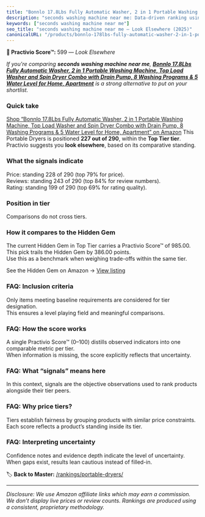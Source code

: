 ```yaml
---
title: "Bonnlo 17.8Lbs Fully Automatic Washer, 2 in 1 Portable Washing Machine, Top Load Washer and Spin Dryer Combo with Drain Pump, 8 Washing Programs & 5 Water Level for Home, Apartment"
description: "seconds washing machine near me: Data-driven ranking using the Practivio Score™. Positioned by quality, value, demand, findability, momentum."
keywords: ["seconds washing machine near me"]
seo_title: "seconds washing machine near me — Look Elsewhere (2025)"
canonicalURL: "/products/bonnlo-178lbs-fully-automatic-washer-2-in-1-portable-washing-machine-top-load-washer-and-spin-dryer-combo-with-drain-pump-8-washing-programs-5-water-level-for-home-apartment-B0DZ6RJVGV/"
---
```


**🚫 Practivio Score™:** 599 — _Look Elsewhere_


*If you're comparing **seconds washing machine near me**, **[Bonnlo 17.8Lbs Fully Automatic Washer, 2 in 1 Portable Washing Machine, Top Load Washer and Spin Dryer Combo with Drain Pump, 8 Washing Programs & 5 Water Level for Home, Apartment](https://www.amazon.com/dp/B0DZ6RJVGV?tag=practivio-20)** is a strong alternative to put on your shortlist.*
### Quick take
[Shop “Bonnlo 17.8Lbs Fully Automatic Washer, 2 in 1 Portable Washing Machine, Top Load Washer and Spin Dryer Combo with Drain Pump, 8 Washing Programs & 5 Water Level for Home, Apartment” on Amazon](https://www.amazon.com/dp/B0DZ6RJVGV?tag=practivio-20)
This Portable Dryers is positioned **227 out of 290**, within the **Top Tier tier**.  
Practivio suggests you **look elsewhere**, based on its comparative standing.

### What the signals indicate
Price: standing 228 of 290 (top 79% for price).  
Reviews: standing 243 of 290 (top 84% for review numbers).  
Rating: standing 199 of 290 (top 69% for rating quality).  

### Position in tier
Comparisons do not cross tiers.

### How it compares to the Hidden Gem
The current Hidden Gem in Top Tier carries a Practivio Score™ of 985.00.  
This pick trails the Hidden Gem by 386.00 points.  
Use this as a benchmark when weighing trade-offs within the same tier.  

See the Hidden Gem on Amazon → [View listing](https://www.amazon.com/dp/B0799Q45TT?tag=practivio-20)

### FAQ: Inclusion criteria
Only items meeting baseline requirements are considered for tier designation.  
This ensures a level playing field and meaningful comparisons.

### FAQ: How the score works
A single Practivio Score™ (0–100) distills observed indicators into one comparable metric per tier.  
When information is missing, the score explicitly reflects that uncertainty.

### FAQ: What “signals” means here
In this context, signals are the objective observations used to rank products alongside their tier peers.

### FAQ: Why price tiers?
Tiers establish fairness by grouping products with similar price constraints.  
Each score reflects a product’s standing inside its tier.

### FAQ: Interpreting uncertainty
Confidence notes and evidence depth indicate the level of uncertainty.  
When gaps exist, results lean cautious instead of filled-in.


🏷️ **Back to Master:** [/rankings/portable-dryers/](/rankings/portable-dryers/)

---
_Disclosure: We use Amazon affiliate links which may earn a commission. We don’t display live prices or review counts. Rankings are produced using a consistent, proprietary methodology._
